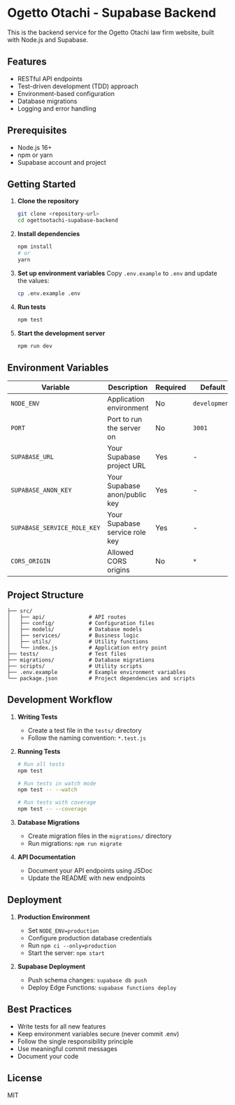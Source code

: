 # Ogetto Otachi - Supabase Backend

This is the backend service for the Ogetto Otachi law firm website, built with Node.js and Supabase.

## Features

- RESTful API endpoints
- Test-driven development (TDD) approach
- Environment-based configuration
- Database migrations
- Logging and error handling

## Prerequisites

- Node.js 16+
- npm or yarn
- Supabase account and project

## Getting Started

1. **Clone the repository**
   ```bash
   git clone <repository-url>
   cd ogettootachi-supabase-backend
   ```

2. **Install dependencies**
   ```bash
   npm install
   # or
   yarn
   ```

3. **Set up environment variables**
   Copy `.env.example` to `.env` and update the values:
   ```bash
   cp .env.example .env
   ```

4. **Run tests**
   ```bash
   npm test
   ```

5. **Start the development server**
   ```bash
   npm run dev
   ```

## Environment Variables

| Variable | Description | Required | Default |
|----------|-------------|----------|---------|
| `NODE_ENV` | Application environment | No | `development` |
| `PORT` | Port to run the server on | No | `3001` |
| `SUPABASE_URL` | Your Supabase project URL | Yes | - |
| `SUPABASE_ANON_KEY` | Your Supabase anon/public key | Yes | - |
| `SUPABASE_SERVICE_ROLE_KEY` | Your Supabase service role key | Yes | - |
| `CORS_ORIGIN` | Allowed CORS origins | No | `*` |

## Project Structure

```
├── src/
│   ├── api/              # API routes
│   ├── config/           # Configuration files
│   ├── models/           # Database models
│   ├── services/         # Business logic
│   ├── utils/            # Utility functions
│   └── index.js          # Application entry point
├── tests/                # Test files
├── migrations/           # Database migrations
├── scripts/              # Utility scripts
├── .env.example          # Example environment variables
└── package.json          # Project dependencies and scripts
```

## Development Workflow

1. **Writing Tests**
   - Create a test file in the `tests/` directory
   - Follow the naming convention: `*.test.js`

2. **Running Tests**
   ```bash
   # Run all tests
   npm test
   
   # Run tests in watch mode
   npm test -- --watch
   
   # Run tests with coverage
   npm test -- --coverage
   ```

3. **Database Migrations**
   - Create migration files in the `migrations/` directory
   - Run migrations: `npm run migrate`

4. **API Documentation**
   - Document your API endpoints using JSDoc
   - Update the README with new endpoints

## Deployment

1. **Production Environment**
   - Set `NODE_ENV=production`
   - Configure production database credentials
   - Run `npm ci --only=production`
   - Start the server: `npm start`

2. **Supabase Deployment**
   - Push schema changes: `supabase db push`
   - Deploy Edge Functions: `supabase functions deploy`

## Best Practices

- Write tests for all new features
- Keep environment variables secure (never commit .env)
- Follow the single responsibility principle
- Use meaningful commit messages
- Document your code

## License

MIT

